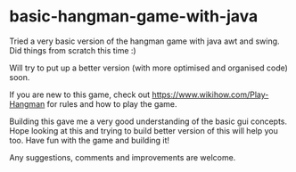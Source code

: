 # basic-hangman-game-with-java

Tried a very basic version of the hangman game with java awt and swing. Did things from scratch this time :)


Will try to put up a better version (with more optimised and organised code) soon.


If you are new to this game, check out https://www.wikihow.com/Play-Hangman for rules and how to play the game.


Building this gave me a very good understanding of the basic gui concepts. Hope looking at this and trying to build better version of this will help you too.
Have fun with the game and building it!


Any suggestions, comments and improvements are welcome.
